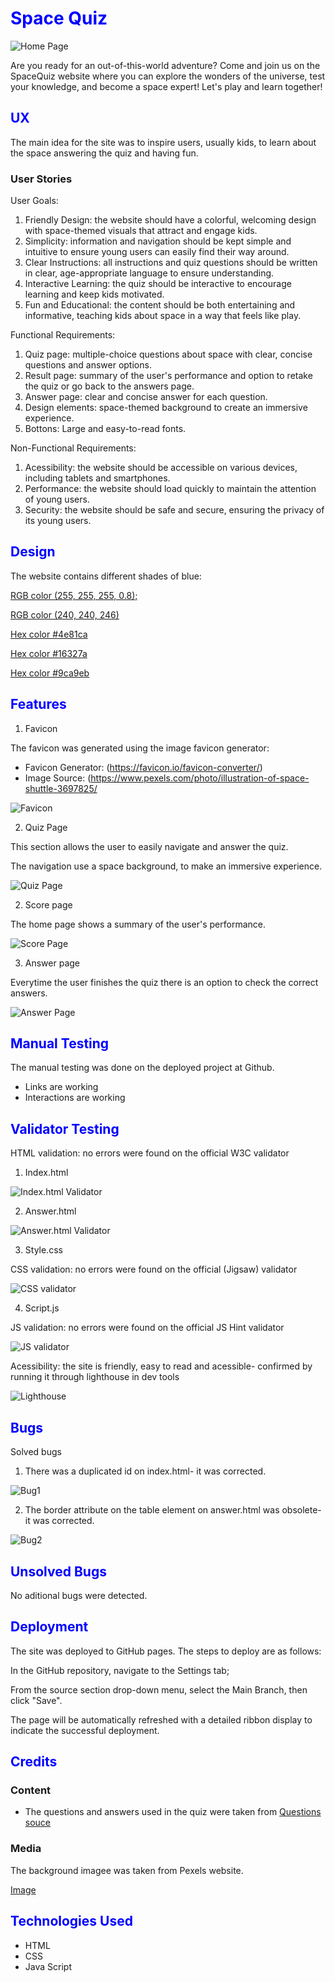 <h1><font color="blue">Space Quiz</font></h1>

![Home Page](documentation/responsive.png)

Are you ready for an out-of-this-world adventure? Come and join us on the SpaceQuiz website where you can explore the wonders of the universe, test your knowledge, and become a space expert! Let's play and learn together!

<h2><font color="blue">UX</font></h2>

The main idea for the site was to inspire users, usually kids, to learn about the space answering the quiz and having fun.

<h3>User Stories</font></h2>

User Goals:

1. Friendly Design: the website should have a colorful, welcoming design with space-themed visuals that attract and engage kids.
2. Simplicity: information and navigation should be kept simple and intuitive to ensure young users can easily find their way around.
3. Clear Instructions: all instructions and quiz questions should be written in clear, age-appropriate language to ensure understanding.
4. Interactive Learning: the quiz should be interactive to encourage learning and keep kids motivated.
5. Fun and Educational: the content should be both entertaining and informative, teaching kids about space in a way that feels like play.

Functional Requirements:
1. Quiz page: multiple-choice questions about space with clear, concise questions and answer options.
2. Result page: summary of the user's performance and option to retake the quiz or go back to the answers page.
3. Answer page: clear and concise answer for each question.
4. Design elements: space-themed background to create an immersive experience.
5. Bottons: Large and easy-to-read fonts.

Non-Functional Requirements:
1. Acessibility: the website should be accessible on various devices, including tablets and smartphones.
2. Performance: the website should load quickly to maintain the attention of young users.
3. Security: the website should be safe and secure, ensuring the privacy of its young users.

<h2><font color="blue">Design</font></h2>

The website contains different shades of blue:

[RGB color (255, 255, 255, 0.8); ](https://rgb.to/255,255,255)

[RGB color (240, 240, 246)](https://rgb.to/240,240,246)

[Hex color #4e81ca](https://rgb.to/hex/4e81ca)

[Hex color #16327a](https://rgb.to/hex/16327a)

[Hex color #9ca9eb](https://rgb.to/hex/9ca9eb)



<h2><font color="blue">Features</font></h2>

1. Favicon

The favicon was generated using the image favicon generator:

- Favicon Generator: (https://favicon.io/favicon-converter/)
- Image Source: (https://www.pexels.com/photo/illustration-of-space-shuttle-3697825/

![Favicon](documentation/favicon.png)

2. Quiz Page

This section allows the user to easily navigate and answer the quiz.

The navigation use a space background, to make an immersive experience.

![Quiz Page](documentation/quizpage.png)

2. Score page

The home page shows a summary of the user's performance.

![Score Page](documentation/scorepage.png)

3. Answer page

Everytime the user finishes the quiz there is an option to check the correct answers.

![Answer Page](documentation/answers.png)

<h2><font color="blue">Manual Testing</font></h2>

The manual testing was done on the deployed project at Github.

- Links are working
- Interactions are working

<h2><font color="blue">Validator Testing</font></h2>

HTML validation: no errors were found  on the official W3C validator

1. Index.html

![Index.html Validator](documentation/indexvalidator.png)

2. Answer.html

![Answer.html Validator](documentation/answervalidator.png)

3. Style.css

CSS validation: no errors were found  on the official (Jigsaw) validator

![CSS validator](documentation/cssvalidator.png)

4. Script.js

JS validation: no errors were found  on the official JS Hint validator

![JS validator](documentation/jsvalidator.png)

Acessibility: the site is friendly, easy to read and acessible- confirmed by running it through lighthouse in dev tools

![Lighthouse](documentation/lighthouse.png)

<h2><font color="blue">Bugs</font></h2>

Solved bugs

1. There was a duplicated id on index.html- it was corrected.

![Bug1](documentation/bug1.png)

2. The border attribute on the table element on answer.html was obsolete- it was corrected.

![Bug2](documentation/bug2.png)

<h2><font color="blue">Unsolved Bugs</font></h2>

No aditional bugs were detected.


<h2><font color="blue">Deployment</font></h2>

The site was deployed to GitHub pages. The steps to deploy are as follows:

In the GitHub repository, navigate to the Settings tab;

From the source section drop-down menu, select the Main Branch, then click "Save".

The page will be automatically refreshed with a detailed ribbon display to indicate the successful deployment.

<h2><font color="blue">Credits</font></h2>
<h3> Content</h3>

- The questions and answers used in the quiz were taken from [Questions souce](https://www.kidsworldfun.com/quiz/space-quiz.php)

<h3> Media</h3>
The background imagee was taken from Pexels website.

[Image](https://www.pexels.com/pt-br/foto/imagem-do-olho-da-tempestade-do-espaco-sideral-71116/)

<h2><font color="blue">Technologies Used</font></h2>

- HTML
- CSS
- Java Script

